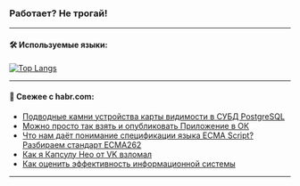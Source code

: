 ### Работает? Не трогай!

---
<!--
#### 🛠️ Technical stack:

![Java](https://img.shields.io/badge/Java-informational?logo=Oracle&style=flat&logoColor=white&color=FF4500)
![Kotlin](https://img.shields.io/badge/Kotlin-informational?logo=Kotlin&style=flat&logoColor=white&color=774D97)
![TS](https://img.shields.io/badge/TypeScript-informational?logo=typeScript&style=flat&logoColor=black&color=017acc)
![Python](https://img.shields.io/badge/Python-informational?logo=Python&style=flat&logoColor=black&color=ffdd54) <br>
![Spring](https://img.shields.io/badge/Spring-informational?logo=Spring&style=flat&logoColor=white&color=6DB33F) 
![SpringBoot](https://img.shields.io/badge/SpringBoot-informational?logo=SpringBoot&style=flat&logoColor=white&color=6DB33F)
![Nest](https://img.shields.io/badge/NestJS-informational?logo=NestJS&style=flat&logoColor=white&color=E0234E) 
![NodeJS](https://img.shields.io/badge/NodeJS-informational?logo=node.js&style=flat&logoColor=white&color=70A760)<br>
![PostgreSQL](https://img.shields.io/badge/PostgreSQL-informational?logo=PostgreSQL&style=flat&logoColor=white&color=DAA520)
![MongoDB](https://img.shields.io/badge/MongoDB-informational?logo=MongoDB&style=flat&logoColor=white&color=870000)
![Apache](https://img.shields.io/badge/Apache-informational?logo=apache&style=flat&logoColor=white&color=f74e28)

___ 
-->

#### 🛠️ Используемые языки:

[![Top Langs](https://github-readme-stats-u2qms2cxw-advtsettinggmailcoms-projects.vercel.app/api/top-langs/?username=zloylis&langs_count=10&hide_title=true&title_color=e6edf3&size_weight=0.5&count_weight=0.5&layout=compact&hide_progress=true&hide_border=true&theme=dracula)](https://github.com/zloylis)

<!---


####  :octocat:&nbsp;&nbsp; Статистика:

![GitHub stats](https://github-readme-stats-u2qms2cxw-advtsettinggmailcoms-projects.vercel.app/api?username=zloylis&show_icons=true&hide_border=true&theme=dracula&title_color=e6edf3&include_all_commits=true&count_private=true&hide_rank=false&hide_title=true&rank_icon=github)
-->
---

#### 💬 Свежее с habr.com:

<!-- BLOG-POST-LIST:START -->
- [Подводные камни устройства карты видимости в СУБД PostgreSQL](https://habr.com/ru/articles/842520/?utm_source=habrahabr&utm_medium=rss&utm_campaign=842520)
- [Можно просто так взять и опубликовать Приложение в ОК](https://habr.com/ru/companies/vk/articles/841294/?utm_source=habrahabr&utm_medium=rss&utm_campaign=841294)
- [Что нам даёт понимание спецификации языка ECMA Script? Разбираем стандарт ECMA262](https://habr.com/ru/companies/simbirsoft/articles/840626/?utm_source=habrahabr&utm_medium=rss&utm_campaign=840626)
- [Как я Капсулу Нео от VK взломал](https://habr.com/ru/companies/bizone/articles/840376/?utm_source=habrahabr&utm_medium=rss&utm_campaign=840376)
- [Как оценить эффективность информационной системы](https://habr.com/ru/articles/842468/?utm_source=habrahabr&utm_medium=rss&utm_campaign=842468)
<!-- BLOG-POST-LIST:END -->

---
